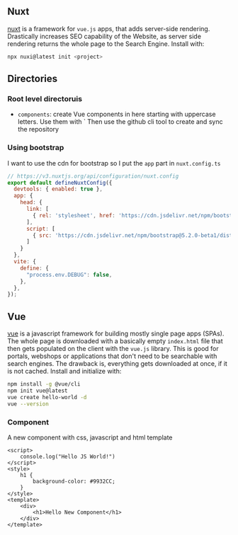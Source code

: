 ## Nuxt
[nuxt](https://nuxt.com/) is a framework for `vue.js` apps, that adds server-side rendering. Drastically increases SEO capability of the Website, as server side rendering returns the whole page to the Search Engine.
Install with: 
```bash
npx nuxi@latest init <project>
```
## Directories
### Root level directoruis
* `components`: create Vue components in here starting with uppercase letters. Use them with `<Componen />
Then use the github cli tool to create and sync the repository
### Using bootstrap
I want to use the cdn for bootstrap so I put the `app` part in `nuxt.config.ts`
```js
// https://v3.nuxtjs.org/api/configuration/nuxt.config
export default defineNuxtConfig({
  devtools: { enabled: true },
  app: {
    head: {
      link: [
        { rel: 'stylesheet', href: 'https://cdn.jsdelivr.net/npm/bootstrap@5.2.0-beta1/dist/css/bootstrap.min.css', integrity: 'sha384-0evHe/X+R7YkIZDRvuzKMRqM+OrBnVFBL6DOitfPri4tjfHxaWutUpFmBp4vmVor', crossorigin: 'anonymous' }
      ],
      script: [
        { src: 'https://cdn.jsdelivr.net/npm/bootstrap@5.2.0-beta1/dist/js/bootstrap.bundle.min.js', integrity: 'sha384-pprn3073KE6tl6bjs2QrFaJGz5/SUsLqktiwsUTF55Jfv3qYSDhgCecCxMW52nD2', crossorigin: 'anonymous' }
      ]
    }
  },
  vite: {
    define: {
      "process.env.DEBUG": false,
    },
  },
});
```
## Vue
[vue](https://vuejs.org/) is a javascript framework for building mostly single page apps (SPAs). The whole page is downloaded with a basically empty `index.html` file that then gets populated on the client with the `vue.js` library. This is good for portals, webshops or applications that don't need to be searchable with search engines. The drawback is, everything gets downloaded at once, if it is not cached. 
Install and initialize with:
```bash
npm install -g @vue/cli
npm init vue@latest
vue create hello-world -d
vue --version
```
### Component
A new component with css, javascript and html template
```vue
<script>
    console.log("Hello JS World!")
</script>
<style>
    h1 {
        background-color: #9932CC;
    }
</style>
<template>
    <div>
        <h1>Hello New Component</h1>
    </div>
</template>
```
